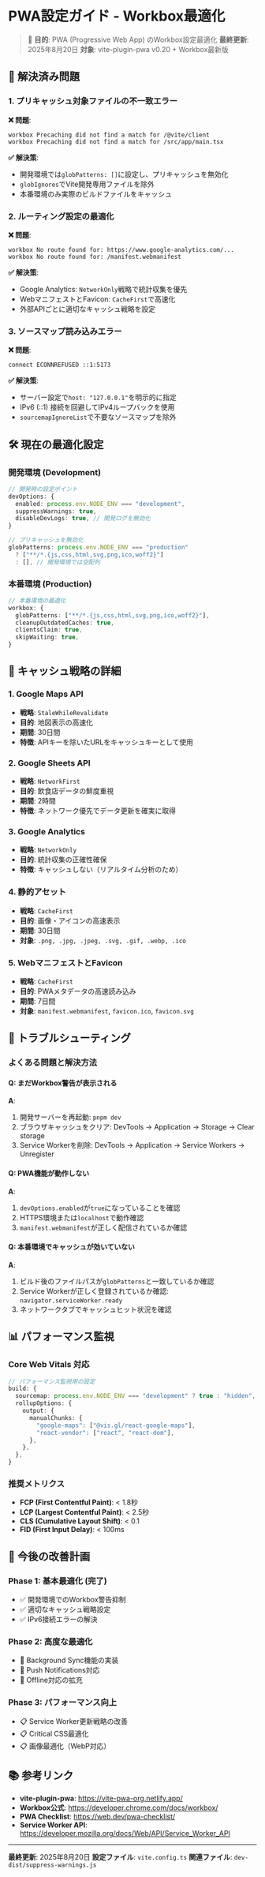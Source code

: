 # PWA設定ガイド - Workbox最適化

> 🎯 **目的**: PWA (Progressive Web App) のWorkbox設定最適化
> **最終更新**: 2025年8月20日
> **対象**: vite-plugin-pwa v0.20 + Workbox最新版

## 🚀 解決済み問題

### 1. プリキャッシュ対象ファイルの不一致エラー

**❌ 問題**:

```log
workbox Precaching did not find a match for /@vite/client
workbox Precaching did not find a match for /src/app/main.tsx
```

**✅ 解決策**:

- 開発環境では`globPatterns: []`に設定し、プリキャッシュを無効化
- `globIgnores`でVite開発専用ファイルを除外
- 本番環境のみ実際のビルドファイルをキャッシュ

### 2. ルーティング設定の最適化

**❌ 問題**:

```log
workbox No route found for: https://www.google-analytics.com/...
workbox No route found for: /manifest.webmanifest
```

**✅ 解決策**:

- Google Analytics: `NetworkOnly`戦略で統計収集を優先
- WebマニフェストとFavicon: `CacheFirst`で高速化
- 外部APIごとに適切なキャッシュ戦略を設定

### 3. ソースマップ読み込みエラー

**❌ 問題**:

```log
connect ECONNREFUSED ::1:5173
```

**✅ 解決策**:

- サーバー設定で`host: "127.0.0.1"`を明示的に指定
- IPv6 (::1) 接続を回避してIPv4ループバックを使用
- `sourcemapIgnoreList`で不要なソースマップを除外

## 🛠️ 現在の最適化設定

### 開発環境 (Development)

```typescript
// 開発時の設定ポイント
devOptions: {
  enabled: process.env.NODE_ENV === "development",
  suppressWarnings: true,
  disableDevLogs: true, // 開発ログを無効化
}

// プリキャッシュを無効化
globPatterns: process.env.NODE_ENV === "production"
  ? ["**/*.{js,css,html,svg,png,ico,woff2}"]
  : [], // 開発環境では空配列
```

### 本番環境 (Production)

```typescript
// 本番環境の最適化
workbox: {
  globPatterns: ["**/*.{js,css,html,svg,png,ico,woff2}"],
  cleanupOutdatedCaches: true,
  clientsClaim: true,
  skipWaiting: true,
}
```

## 🎯 キャッシュ戦略の詳細

### 1. Google Maps API

- **戦略**: `StaleWhileRevalidate`
- **目的**: 地図表示の高速化
- **期間**: 30日間
- **特徴**: APIキーを除いたURLをキャッシュキーとして使用

### 2. Google Sheets API

- **戦略**: `NetworkFirst`
- **目的**: 飲食店データの鮮度重視
- **期間**: 2時間
- **特徴**: ネットワーク優先でデータ更新を確実に取得

### 3. Google Analytics

- **戦略**: `NetworkOnly`
- **目的**: 統計収集の正確性確保
- **特徴**: キャッシュしない（リアルタイム分析のため）

### 4. 静的アセット

- **戦略**: `CacheFirst`
- **目的**: 画像・アイコンの高速表示
- **期間**: 30日間
- **対象**: `.png, .jpg, .jpeg, .svg, .gif, .webp, .ico`

### 5. WebマニフェストとFavicon

- **戦略**: `CacheFirst`
- **目的**: PWAメタデータの高速読み込み
- **期間**: 7日間
- **対象**: `manifest.webmanifest`, `favicon.ico`, `favicon.svg`

## 🔧 トラブルシューティング

### よくある問題と解決方法

#### Q: まだWorkbox警告が表示される

**A**:

1. 開発サーバーを再起動: `pnpm dev`
2. ブラウザキャッシュをクリア: DevTools → Application → Storage → Clear storage
3. Service Workerを削除: DevTools → Application → Service Workers → Unregister

#### Q: PWA機能が動作しない

**A**:

1. `devOptions.enabled`が`true`になっていることを確認
2. HTTPS環境または`localhost`で動作確認
3. `manifest.webmanifest`が正しく配信されているか確認

#### Q: 本番環境でキャッシュが効いていない

**A**:

1. ビルド後のファイルパスが`globPatterns`と一致しているか確認
2. Service Workerが正しく登録されているか確認: `navigator.serviceWorker.ready`
3. ネットワークタブでキャッシュヒット状況を確認

## 📊 パフォーマンス監視

### Core Web Vitals 対応

```typescript
// パフォーマンス監視用の設定
build: {
  sourcemap: process.env.NODE_ENV === "development" ? true : "hidden",
  rollupOptions: {
    output: {
      manualChunks: {
        "google-maps": ["@vis.gl/react-google-maps"],
        "react-vendor": ["react", "react-dom"],
      },
    },
  },
}
```

### 推奨メトリクス

- **FCP (First Contentful Paint)**: < 1.8秒
- **LCP (Largest Contentful Paint)**: < 2.5秒
- **CLS (Cumulative Layout Shift)**: < 0.1
- **FID (First Input Delay)**: < 100ms

## 🚀 今後の改善計画

### Phase 1: 基本最適化 (完了)

- ✅ 開発環境でのWorkbox警告抑制
- ✅ 適切なキャッシュ戦略設定
- ✅ IPv6接続エラーの解決

### Phase 2: 高度な最適化

- 🔄 Background Sync機能の実装
- 🔄 Push Notifications対応
- 🔄 Offline対応の拡充

### Phase 3: パフォーマンス向上

- 📋 Service Worker更新戦略の改善
- 📋 Critical CSS最適化
- 📋 画像最適化（WebP対応）

## 📚 参考リンク

- **vite-plugin-pwa**: <https://vite-pwa-org.netlify.app/>
- **Workbox公式**: <https://developer.chrome.com/docs/workbox/>
- **PWA Checklist**: <https://web.dev/pwa-checklist/>
- **Service Worker API**: <https://developer.mozilla.org/docs/Web/API/Service_Worker_API>

---

**最終更新**: 2025年8月20日
**設定ファイル**: `vite.config.ts`
**関連ファイル**: `dev-dist/suppress-warnings.js`
